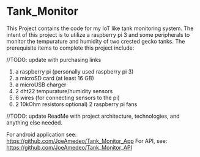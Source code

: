 # Tank_Monitor

This Project contains the code for my IoT like tank monitoring system. The intent of this project is to utilize a raspberry pi 3 and some peripherals to monitor the tempurature and humidity of two crested gecko tanks. The prerequisite items to complete this project include:

//TODO: update with purchasing links
1) a raspberry pi (personally used raspberry pi 3)
2) a microSD card (at least 16 GB)
3) a microUSB charger
3) 2 dht22 tempurature/humidity sensors
4) 6 wires (for connecting sensors to the pi)
5) 2 10kOhm resistors
optional) 2 raspberry pi fans

//TODO: update ReadMe with project architecture, technologies, and anything else needed.

For android application see: https://github.com/JoeAmedeo/Tank_Monitor_App
For API, see: https://github.com/JoeAmedeo/Tank_Monitor_API
